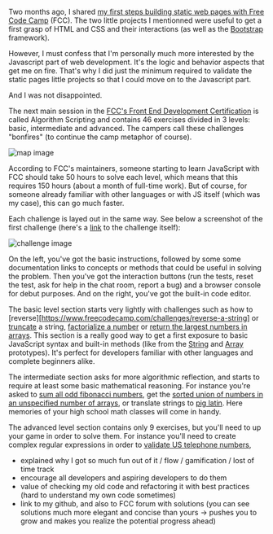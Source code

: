 Two months ago, I shared [my first steps building static web pages with Free Code Camp](http://www.samuelpath.com/fcc-static/) (FCC). The two little projects I mentionned were useful to get a first grasp of HTML and CSS and their interactions (as well as the [Bootstrap](http://getbootstrap.com/) framework).

However, I must confess that I'm personally much more interested by the Javascript part of web development. It's the logic and behavior aspects that get me on fire. That's why I did just the minimum required to validate the static pages little projects so that I could move on to the Javascript part.

And I was not disappointed.

The next main session in the [FCC's Front End Development Certification](https://www.freecodecamp.com/map) is called Algorithm Scripting and contains 46 exercises divided in 3 levels: basic, intermediate and advanced. The campers call these challenges "bonfires" (to continue the camp metaphor of course).

![map image](link)

According to FCC's maintainers, someone starting to learn JavaScript with FCC should take 50 hours to solve each level, which means that this requires 150 hours (about a month of full-time work). But of course, for someone already familiar with other languages or with JS itself (which was my case), this can go much faster.

Each challenge is layed out in the same way. See below a screenshot of the first challenge (here's a [link](https://www.freecodecamp.com/challenges/reverse-a-string) to the challenge itself):

![challenge image](link)

On the left, you've got the basic instructions, followed by some some documentation links to concepts or methods that could be useful in solving the problem. Then you've got the interaction buttons (run the tests, reset the test, ask for help in the chat room, report a bug) and a browser console for debut purposes. And on the right, you've got the built-in code editor.

The basic level section starts very lightly with challenges such as how to [reverse][https://www.freecodecamp.com/challenges/reverse-a-string] or [truncate](https://www.freecodecamp.com/challenges/truncate-a-string) a string, [factorialize a number](https://www.freecodecamp.com/challenges/factorialize-a-number) or [return the largest numbers in arrays](https://www.freecodecamp.com/challenges/return-largest-numbers-in-arrays). This section is a really good way to get a first exposure to basic JavaScript syntax and built-in methods (like from the [String](https://developer.mozilla.org/en-US/docs/Web/JavaScript/Reference/Global_Objects/String/prototype) and [Array](https://developer.mozilla.org/en/docs/Web/JavaScript/Reference/Global_Objects/Array/prototype?v=control) prototypes). It's perfect for developers familiar with other languages and complete beginners alike.

The intermediate section asks for more algorithmic reflection, and starts to require at least some basic mathematical reasoning. For instance you're asked to [sum all odd fibonacci numbers](https://www.freecodecamp.com/challenges/sum-all-odd-fibonacci-numbers), get the [sorted union of numbers in an unspecified number of arrays](https://www.freecodecamp.com/challenges/sorted-union), or translate strings to [pig latin](https://www.freecodecamp.com/challenges/pig-latin). Here memories of your high school math classes will come in handy.

The advanced level section contains only 9 exercises, but you'll need to up your game in order to solve them. For instance you'll need to create complex regular expressions in order to [validate US telephone numbers](https://www.freecodecamp.com/challenges/validate-us-telephone-numbers), 


- explained why I got so much fun out of it / flow / gamification / lost of time track
- encourage all developers and aspiring developers to do them
- value of checking my old code and refactoring it with best practices (hard to understand my own code sometimes)
- link to my github, and also to FCC forum with solutions (you can see solutions much more elegant and concise than yours -> pushes you to grow and makes you realize the potential progress ahead)